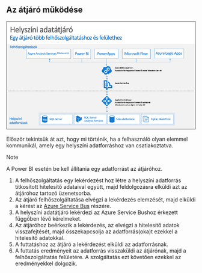 ## <a name="how-the-gateway-works"></a>Az átjáró működése
![Hogyan működik a Premium szolgáltatás adatátjárója?](./media/gateway-onprem-how-it-works-include/on-prem-data-gateway-how-it-works.png)

Először tekintsük át azt, hogy mi történik, ha a felhasználó olyan elemmel kommunikál, amely egy helyszíni adatforráshoz van csatlakoztatva. 

> [!NOTE]
> A Power BI esetén be kell állítania egy adatforrást az átjáróhoz.

1. A felhőszolgáltatás egy lekérdezést hoz létre a helyszíni adatforrás titkosított hitelesítő adataival együtt, majd feldolgozásra elküldi azt az átjáróhoz tartozó üzenetsorba.
2. Az átjáró felhőszolgáltatása elvégzi a lekérdezés elemzését, majd elküldi a kérést az [Azure Service Bus](/azure/service-bus-messaging/service-bus-messaging-overview/) részére.
3. A helyszíni adatátjáró lekérdezi az Azure Service Bushoz érkezett függőben lévő kérelmeket.
4. Az átjáróhoz beérkezik a lekérdezés, az elvégzi a hitelesítő adatok visszafejtését, majd összekapcsolja az adatforrás(oka)t ezekkel a hitelesítő adatokkal.
5. A futtatáshoz az átjáró a lekérdezést elküldi az adatforrásnak.
6. A futtatás eredményeit az adatforrás visszaküldi az átjárónak, majd a felhőszolgáltatás felületére. A szolgáltatás ezt követően ezekkel az eredményekkel dolgozik.

